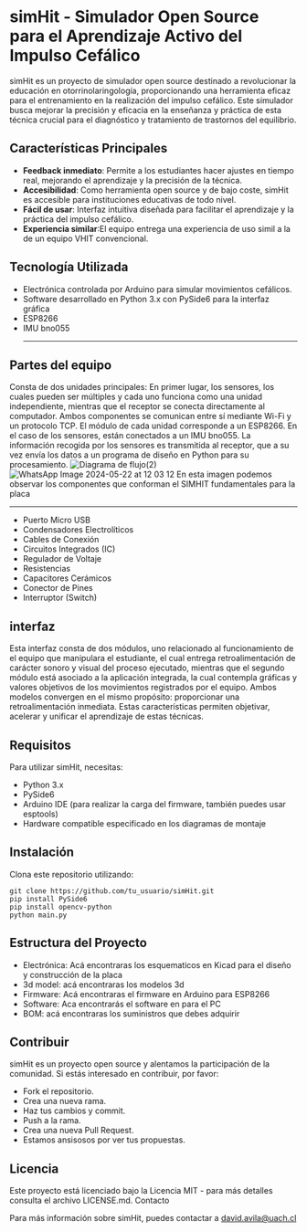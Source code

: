 # simHit - Simulador Open Source para el Aprendizaje Activo del Impulso Cefálico

simHit es un proyecto de simulador open source destinado a revolucionar la educación en otorrinolaringología, proporcionando una herramienta eficaz para el entrenamiento en la realización del impulso cefálico. Este simulador busca mejorar la precisión y eficacia en la enseñanza y práctica de esta técnica crucial para el diagnóstico y tratamiento de trastornos del equilibrio.

## Características Principales

- **Feedback inmediato**: Permite a los estudiantes hacer ajustes en tiempo real, mejorando el aprendizaje y la precisión de la técnica.
- **Accesibilidad**: Como herramienta open source y de bajo coste, simHit es accesible para instituciones educativas de todo nivel.
- **Fácil de usar**: Interfaz intuitiva diseñada para facilitar el aprendizaje y la práctica del impulso cefálico.
- **Experiencia similar**:El equipo entrega una experiencia de uso simil a la de un equipo VHIT convencional.

## Tecnología Utilizada

- Electrónica controlada por Arduino para simular movimientos cefálicos.
- Software desarrollado en Python 3.x con PySide6 para la interfaz gráfica
- ESP8266
- IMU bno055
  ***
## Partes del equipo
Consta de dos unidades principales: En primer lugar, los sensores, los cuales  pueden ser múltiples y cada uno funciona como una unidad independiente, mientras que el receptor se conecta directamente al computador. Ambos componentes se comunican entre sí mediante Wi-Fi y un protocolo TCP. El módulo de cada unidad corresponde a un ESP8266. En el caso de los sensores, están conectados a un IMU bno055. La información recogida por los sensores es transmitida al receptor, que a su vez envía los datos a un programa de diseño en Python para su procesamiento.
![Diagrama de flujo(2)](https://github.com/grarmando/simHit/assets/163556012/8d4ab033-2eae-4ee6-925a-9c8e3f6d9708)
  ![WhatsApp Image 2024-05-22 at 12 03 12](https://github.com/grarmando/simHit/assets/163556012/127ceb29-98ec-4d2c-a2f0-1f2393daa1e1)
En esta imagen podemos observar los componentes que conforman el SIMHIT fundamentales para la placa
***
- Puerto Micro USB
- Condensadores Electrolíticos
- Cables de Conexión
- Circuitos Integrados (IC)    	
- Regulador de Voltaje    	
- Resistencias    	
- Capacitores Cerámicos    
- Conector de Pines
- Interruptor (Switch)

## interfaz

Esta interfaz consta de dos módulos, uno relacionado al funcionamiento de el equipo que manipulara el estudiante, el cual entrega retroalimentación de carácter sonoro y visual del  proceso ejecutado, mientras que el segundo módulo está asociado a la aplicación integrada, la cual contempla gráficas y valores objetivos de los movimientos registrados por el equipo. Ambos modelos convergen en el mismo propósito: proporcionar una retroalimentación inmediata. Estas características permiten objetivar, acelerar y unificar el aprendizaje de estas técnicas.

## Requisitos

Para utilizar simHit, necesitas:

- Python 3.x
- PySide6
- Arduino IDE (para realizar la carga del firmware, también puedes usar esptools)
- Hardware compatible especificado en los diagramas de montaje

## Instalación

Clona este repositorio utilizando:

```
git clone https://github.com/tu_usuario/simHit.git
pip install PySide6
pip install opencv-python
python main.py
```



## Estructura del Proyecto

- Electrónica: Acá encontraras los esquematicos en Kicad para el diseño y construcción de la placa
- 3d model: acá encontraras los modelos 3d
- Firmware: Acá encontraras el firmware en Arduino para ESP8266
- Software: Aca encontrarás el software en para el PC
- BOM: acá encontraras los suministros que debes adquirir



## Contribuir

simHit es un proyecto open source y alentamos la participación de la comunidad. Si estás interesado en contribuir, por favor:

- Fork el repositorio.
- Crea una nueva rama.
- Haz tus cambios y commit.
- Push a la rama.
- Crea una nueva Pull Request.
- Estamos ansisosos por ver tus propuestas.

## Licencia

Este proyecto está licenciado bajo la Licencia MIT - para más detalles consulta el archivo LICENSE.md.
Contacto

Para más información sobre simHit, puedes contactar a david.avila@uach.cl
